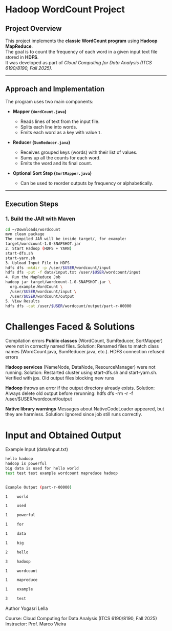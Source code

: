 # Hadoop WordCount Project

## Project Overview
This project implements the **classic WordCount program** using **Hadoop MapReduce**.  
The goal is to count the frequency of each word in a given input text file stored in **HDFS**.  
It was developed as part of *Cloud Computing for Data Analysis (ITCS 6190/8190, Fall 2025)*.

---

## Approach and Implementation
The program uses two main components:

- **Mapper (`WordCount.java`)**  
  - Reads lines of text from the input file.  
  - Splits each line into words.  
  - Emits each word as a key with value `1`.  

- **Reducer (`SumReducer.java`)**  
  - Receives grouped keys (words) with their list of values.  
  - Sums up all the counts for each word.  
  - Emits the word and its final count.  

- **Optional Sort Step (`SortMapper.java`)**  
  - Can be used to reorder outputs by frequency or alphabetically.  

---

## Execution Steps

### 1. Build the JAR with Maven
```bash
cd ~/Downloads/wordcount
mvn clean package
The compiled JAR will be inside target/, for example:
target/wordcount-1.0-SNAPSHOT.jar
2. Start Hadoop (HDFS + YARN)
start-dfs.sh
start-yarn.sh
3. Upload Input File to HDFS
hdfs dfs -mkdir -p /user/$USER/wordcount/input
hdfs dfs -put -f data/input.txt /user/$USER/wordcount/input
4. Run the MapReduce Job
hadoop jar target/wordcount-1.0-SNAPSHOT.jar \
  org.example.WordCount \
  /user/$USER/wordcount/input \
  /user/$USER/wordcount/output
5. View Results
hdfs dfs -cat /user/$USER/wordcount/output/part-r-00000 
```
# **Challenges Faced & Solutions**

Compilation errors
**Public classes** (WordCount, SumReducer, SortMapper) were not in correctly named files.
 Solution: Renamed files to match class names (WordCount.java, SumReducer.java, etc.).
HDFS connection refused errors

**Hadoop services** (NameNode, DataNode, ResourceManager) were not running.
 Solution: Restarted cluster using start-dfs.sh and start-yarn.sh. Verified with jps.
Old output files blocking new runs

**Hadoop** throws an error if the output directory already exists.
 Solution: Always delete old output before rerunning:
hdfs dfs -rm -r -f /user/$USER/wordcount/output

**Native library warnings**
Messages about NativeCodeLoader appeared, but they are harmless.
 Solution: Ignored since job still runs correctly.

# **Input and Obtained Output**

Example Input (data/input.txt)
``` bash
hello hadoop
hadoop is powerful
big data is used for hello world
test test test example wordcount mapreduce hadoop

 
Example Output (part-r-00000)

1    world

1    used

1    powerful

1    for

1    data

1    big

2    hello

3    hadoop

1    wordcount

1    mapreduce

1    example

3    test
```

Author
Yogasri Lella

Course: Cloud Computing for Data Analysis (ITCS 6190/8190, Fall 2025)
Instructor: Prof. Marco Vieira
